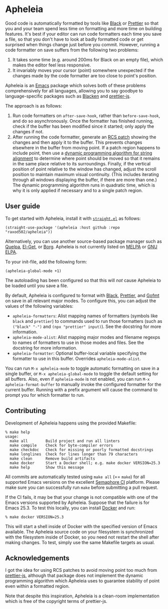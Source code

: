 # Apheleia

Good code is automatically formatted by tools like
[Black](https://github.com/python/black) or
[Prettier](https://prettier.io/) so that you and your team spend less
time on formatting and more time on building features. It's best if
your editor can run code formatters each time you save a file, so that
you don't have to look at badly formatted code or get surprised when
things change just before you commit. However, running a code
formatter on save suffers from the following two problems:

1. It takes some time (e.g. around 200ms for Black on an empty file),
   which makes the editor feel less responsive.
2. It invariably moves your cursor (point) somewhere unexpected if the
   changes made by the code formatter are too close to point's
   position.

Apheleia is an [Emacs](https://www.gnu.org/software/emacs/) package
which solves both of these problems comprehensively for all languages,
allowing you to say goodbye to language-specific packages such as
[Blacken](https://github.com/proofit404/blacken) and
[prettier-js](https://github.com/prettier/prettier-emacs).

The approach is as follows:

1. Run code formatters on `after-save-hook`, rather than
   `before-save-hook`, and do so asynchronously. Once the formatter
   has finished running, check if the buffer has been modified since
   it started; only apply the changes if not.
2. After running the code formatter, generate an [RCS
   patch](https://tools.ietf.org/doc/tcllib/html/rcs.html#section4)
   showing the changes and then apply it to the buffer. This prevents
   changes elsewhere in the buffer from moving point. If a patch
   region happens to include point, then use a [dynamic programming
   algorithm for string
   alignment](https://en.wikipedia.org/wiki/Needleman%E2%80%93Wunsch_algorithm)
   to determine where point should be moved so that it remains in the
   same place relative to its surroundings. Finally, if the vertical
   position of point relative to the window has changed, adjust the
   scroll position to maintain maximum visual continuity. (This
   includes iterating through all windows displaying the buffer, if
   there are more than one.) The dynamic programming algorithm runs in
   quadratic time, which is why it is only applied if necessary and to
   a single patch region.

## User guide

To get started with Apheleia, install it with
[`straight.el`](https://github.com/raxod502/straight.el) as follows:

    (straight-use-package '(apheleia :host github :repo "raxod502/apheleia"))

Alternatively, you can use another source-based package manager such
as [Quelpa](https://framagit.org/steckerhalter/quelpa),
[El-Get](https://github.com/dimitri/el-get), or
[Borg](https://github.com/emacscollective/borg). Apheleia is not
currently listed on [MELPA](https://melpa.org/) or [GNU
ELPA](https://elpa.gnu.org/).

To your init-file, add the following form:

    (apheleia-global-mode +1)

The autoloading has been configured so that this will *not* cause
Apheleia to be loaded until you save a file.

By default, Apheleia is configured to format with
[Black](https://github.com/python/black),
[Prettier](https://prettier.io/), and
[Gofmt](https://golang.org/cmd/gofmt/) on save in all relevant major
modes. To configure this, you can adjust the values of the following
variables:

* `apheleia-formatters`: Alist mapping names of formatters (symbols
  like `black` and `prettier`) to commands used to run those
  formatters (such as `("black" "-")` and `(npx "prettier" input)`).
  See the docstring for more information.
* `apheleia-mode-alist`: Alist mapping major modes and filename
  regexps to names of formatters to use in those modes and files. See
  the docstring for more information.
* `apheleia-formatter`: Optional buffer-local variable specifying the
  formatter to use in this buffer. Overrides `apheleia-mode-alist`.

You can run `M-x apheleia-mode` to toggle automatic formatting on save
in a single buffer, or `M-x apheleia-global-mode` to toggle the
default setting for all buffers. Also, even if `apheleia-mode` is not
enabled, you can run `M-x apheleia-format-buffer` to manually invoke
the configured formatter for the current buffer. Running with a prefix
argument will cause the command to prompt you for which formatter to
run.

## Contributing

Development of Apheleia happens using the provided Makefile:

    % make help
    usage:
      make all        Build project and run all linters
      make compile    Check for byte-compiler errors
      make checkdoc   Check for missing or poorly formatted docstrings
      make longlines  Check for lines longer than 79 characters
      make clean      Remove build artifacts
      make docker     Start a Docker shell; e.g. make docker VERSION=25.3
      make help       Show this message

All commits are automatically tested using `make all` (== `make`) for
all supported Emacs versions on the excellent [Semaphore
CI](https://semaphoreci.com/) platform. Please make sure you can
successfully run `make` before submitting a pull request.

If the CI fails, it may be that your change is not compatible with one
of the Emacs versions supported by Apheleia. Suppose that the failure
is for Emacs 25.3. To test this locally, you can install
[Docker](https://www.docker.com/) and run:

    % make docker VERSION=25.3

This will start a shell inside of Docker with the specified version of
Emacs available. The Apheleia source code on your filesystem is
synchronized with the filesystem inside of Docker, so you need not
restart the shell after making changes. To test, simply use the same
Makefile targets as usual.

## Acknowledgements

I got the idea for using RCS patches to avoid moving point too much
from [prettier-js](https://github.com/prettier/prettier-emacs),
although that package does not implement the dynamic programming
algorithm which Apheleia uses to guarantee stability of point even
within a formatted region.

Note that despite this inspiration, Apheleia is a clean-room
implementation which is free of the copyright terms of prettier-js.
